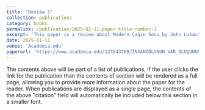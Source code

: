 ```yaml
---
title: "Review 1"
collection: publications
category: books
permalink: /publication/2025-01-11-paper-title-number-1
excerpt: 'This paper is a review about Modern Çağın Sonu by John Lukacs'
date: 2025-01-11
venue: 'Academia.edu'
paperurl: 'https://www.academia.edu/127643789/İNSANOĞLUNUN_VAR_OLUŞUNUN_İZAHI'
---
```

The contents above will be part of a list of publications, if the user clicks the link for the publication than the contents of section will be rendered as a full page, allowing you to provide more information about the paper for the reader. When publications are displayed as a single page, the contents of the above "citation" field will automatically be included below this section in a smaller font.
